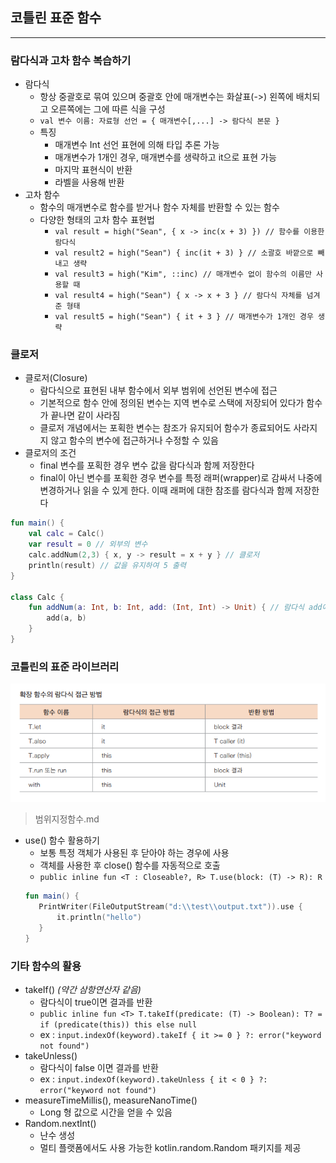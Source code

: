 ## 코틀린 표준 함수

---

### 람다식과 고차 함수 복습하기
- 람다식
  - 항상 중괄호로 묶여 있으며 중괄호 안에 매개변수는 화살표(->) 왼쪽에 배치되고 오른쪽에는 그에 따른 식을 구성
  - `val 변수 이름: 자료형 선언 = { 매개변수[,...] -> 람다식 본문 }`
  - 특징
    - 매개변수 Int 선언 표현에 의해 타입 추론 가능
    - 매개변수가 1개인 경우, 매개변수를 생략하고 it으로 표현 가능
    - 마지막 표현식이 반환
    - 라벨을 사용해 반환
- 고차 함수
  - 함수의 매개변수로 함수를 받거나 함수 자체를 반환할 수 있는 함수
  - 다양한 형태의 고차 함수 표현법
    - `val result = high("Sean", { x -> inc(x + 3) }) // 함수를 이용한 람다식`
    - `val result2 = high("Sean") { inc(it + 3) } // 소괄호 바깥으로 빼내고 생략`
    - `val result3 = high("Kim", ::inc) // 매개변수 없이 함수의 이름만 사용할 때`
    - `val result4 = high("Sean") { x -> x + 3 } // 람다식 자체를 넘겨준 형태`
    - `val result5 = high("Sean") { it + 3 } // 매개변수가 1개인 경우 생략`

### 클로저
- 클로저(Closure)
  - 람다식으로 표현된 내부 함수에서 외부 범위에 선언된 변수에 접근
  - 기본적으로 함수 안에 정의된 변수는 지역 변수로 스택에 저장되어 있다가 함수가 끝나면 같이 사라짐
  - 클로저 개념에서는 포획한 변수는 참조가 유지되어 함수가 종료되어도 사라지지 않고 함수의 변수에 접근하거나 수정할 수 있음
- 클로저의 조건
  - final 변수를 포획한 경우 변수 값을 람다식과 함께 저장한다
  - final이 아닌 변수를 포획한 경우 변수를 특정 래퍼(wrapper)로 감싸서 나중에 변경하거나 읽을 수 있게 한다. 이때 래퍼에 대한 참조를 람다식과 함께 저장한다
```kotlin
fun main() {
    val calc = Calc()
    var result = 0 // 외부의 변수
    calc.addNum(2,3) { x, y -> result = x + y } // 클로저
    println(result) // 값을 유지하여 5 출력
}

class Calc {
    fun addNum(a: Int, b: Int, add: (Int, Int) -> Unit) { // 람다식 add에는 반환값이 없음
        add(a, b)
    }
}
```

### 코틀린의 표준 라이브러리
![img.png](static/img.png)
> 범위지정함수.md

- use() 함수 활용하기
  - 보통 특정 객체가 사용된 후 닫아야 하는 경우에 사용
  - 객체를 사용한 후 close() 함수를 자동적으로 호출
  - `public inline fun <T : Closeable?, R> T.use(block: (T) -> R): R`
  ```kotlin
  fun main() { 
     PrintWriter(FileOutputStream("d:\\test\\output.txt")).use {
         it.println("hello")
     }
  }
  ```

### 기타 함수의 활용
- takeIf() *(약간 삼항연산자 같음)*
  - 람다식이 true이면 결과를 반환
  - `public inline fun <T> T.takeIf(predicate: (T) -> Boolean): T? = if (predicate(this)) this else null`
  - ex : `input.indexOf(keyword).takeIf { it >= 0 } ?: error("keyword not found")`
- takeUnless()
  - 람다식이 false 이면 결과를 반환
  - ex : `input.indexOf(keyword).takeUnless { it < 0 } ?: error("keyword not found")`
- measureTimeMillis(), measureNanoTime()
  - Long 형 값으로 시간을 얻을 수 있음
- Random.nextInt()
  - 난수 생성
  - 멀티 플랫폼에서도 사용 가능한 kotlin.random.Random 패키지를 제공